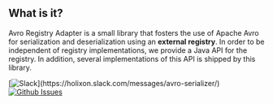 ## What is it?

Avro Registry Adapter is a small library that fosters the use of Apache Avro for serialization and deserialization using an **external registry**.
In order to be independent of registry implementations, we provide a Java API for the registry. In addition, several
implementations of this API is shipped by this library.

[![Slack](https://img.shields.io/badge/slack-@holixon/avroserializer-green.svg?logo=slack")](https://holixon.slack.com/messages/avro-serializer/)
[![Github Issues](https://img.shields.io/github/issues/holixon/avro-registry-adapter)](https://github.com/holixon/avro-registry-adapter/issues)



